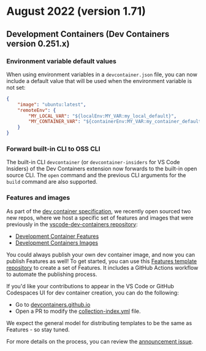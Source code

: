 # August 2022 (version 1.71)

## Development Containers (Dev Containers version 0.251.x)

### Environment variable default values

When using environment variables in a `devcontainer.json` file, you can now
include a default value that will be used when the environment variable is not
set:

```json
{
	"image": "ubuntu:latest",
	"remoteEnv": {
		"MY_LOCAL_VAR": "${localEnv:MY_VAR:my_local_default}",
		"MY_CONTAINER_VAR": "${containerEnv:MY_VAR:my_container_default}"
	}
}
```

### Forward built-in CLI to OSS CLI

The built-in CLI `devcontainer` (or `devcontainer-insiders` for VS Code
Insiders) of the Dev Containers extension now forwards to the built-in open
source CLI. The `open` command and the previous CLI arguments for the `build`
command are also supported.

### Features and images

As part of the [dev container specification](https://containers.dev), we
recently open sourced two new repos, where we host a specific set of features
and images that were previously in the
[vscode-dev-containers repository](https://github.com/microsoft/vscode-dev-containers/issues/1589):

-   [Development Container Features](https://github.com/devcontainers/features)
-   [Development Containers Images](https://github.com/devcontainers/images)

You could always publish your own dev container image, and now you can publish
Features as well! To get started, you can use this
[Features template repository](https://github.com/devcontainers/feature-template)
to create a set of Features. It includes a GitHub Actions workflow to automate
the publishing process.

If you'd like your contributions to appear in the VS Code or GitHub Codespaces
UI for dev container creation, you can do the following:

-   Go to
    [devcontainers.github.io](https://github.com/devcontainers/devcontainers.github.io)
-   Open a PR to modify the
    [collection-index.yml](https://github.com/devcontainers/devcontainers.github.io/blob/gh-pages/_data/collection-index.yml)
    file.

We expect the general model for distributing templates to be the same as
Features - so stay tuned.

For more details on the process, you can review the
[announcement issue](https://github.com/microsoft/vscode-dev-containers/issues/1589).
